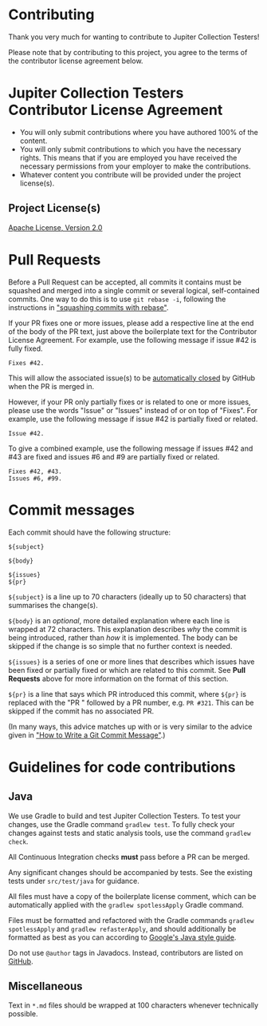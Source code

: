 Contributing
===

Thank you very much for wanting to contribute to Jupiter Collection Testers!

Please note that by contributing to this project, you agree to the terms of the contributor license
agreement below.

Jupiter Collection Testers Contributor License Agreement
===

- You will only submit contributions where you have authored 100% of the content.
- You will only submit contributions to which you have the necessary rights. This means that if you
  are employed you have received the necessary permissions from your employer to make the
  contributions.
- Whatever content you contribute will be provided under the project license(s).

Project License(s)
---

[Apache License, Version 2.0](https://github.com/jbduncan/jupiter-collection-testers/blob/master/LICENSE)

Pull Requests
===

Before a Pull Request can be accepted, all commits it contains must be squashed and merged into a
single commit or several logical, self-contained commits. One way to do this is to use
`git rebase -i`, following the instructions in
["squashing commits with rebase"](http://gitready.com/advanced/2009/02/10/squashing-commits-with-rebase.html).

If your PR fixes one or more issues, please add a respective line at the end of the body of the PR
text, just above the boilerplate text for the Contributor License Agreement. For example, use the
following message if issue #42 is fully fixed.

```
Fixes #42.
```

This will allow the associated issue(s) to be
[automatically closed](https://help.github.com/articles/closing-issues-using-keywords/) by GitHub
when the PR is merged in.

However, if your PR only partially fixes or is related to one or more issues, please use the words
"Issue" or "Issues" instead of or on top of "Fixes". For example, use the following message if
issue #42 is partially fixed or related.
```
Issue #42.
```

To give a combined example, use the following message if issues #42 and #43 are fixed and issues #6
and #9 are partially fixed or related.

```
Fixes #42, #43.
Issues #6, #99.
```

Commit messages
===

Each commit should have the following structure:
```
${subject}

${body}

${issues}
${pr}
```

`${subject}` is a line up to 70 characters (ideally up to 50 characters) that summarises the
change(s).

`${body}` is an _optional_, more detailed explanation where each line is wrapped at 72 characters.
This explanation describes _why_ the commit is being introduced, rather than _how_ it is
implemented. The body can be skipped if the change is so simple that no further context is
needed.

`${issues}` is a series of one or more lines that describes which issues have been fixed or
partially fixed or which are related to this commit. See **Pull Requests** above for more
information on the format of this section.

`${pr}` is a line that says which PR introduced this commit, where `${pr}` is replaced with the
"PR " followed by a PR number, e.g. `PR #321`. This can be skipped if the commit has no
associated PR.

(In many ways, this advice matches up with or is very similar to the advice given in
["How to Write a Git Commit Message"](https://chris.beams.io/posts/git-commit/).)

Guidelines for code contributions
===

Java
---

We use Gradle to build and test Jupiter Collection Testers. To test your changes, use the Gradle
command `gradlew test`. To fully check your changes against tests and static analysis tools, use
the command `gradlew check`.

All Continuous Integration checks **must** pass before a PR can be merged.

Any significant changes should be accompanied by tests. See the existing tests under `src/test/java`
for guidance.

All files must have a copy of the boilerplate license comment, which can be automatically applied
with the `gradlew spotlessApply` Gradle command.

Files must be formatted and refactored with the Gradle commands `gradlew spotlessApply` and `gradlew
refasterApply`, and should additionally be formatted as best as you can according to
[Google's Java style guide](https://google.github.io/styleguide/javaguide.html).

Do not use `@author` tags in Javadocs. Instead, contributors are listed on
[GitHub](https://github.com/jbduncan/jupiter-collection-testers).

Miscellaneous
---

Text in `*.md` files should be wrapped at 100 characters whenever technically possible.
